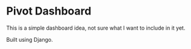 # Pivot Dashboard

This is a simple dashboard idea, not sure what I want to include in it yet.

Built using Django.
